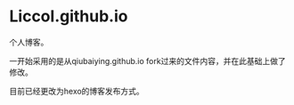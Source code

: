 # Liccol.github.io

个人博客。

一开始采用的是从qiubaiying.github.io fork过来的文件内容，并在此基础上做了修改。

目前已经更改为hexo的博客发布方式。

